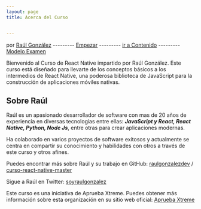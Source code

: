 ```yaml
---
layout: page
title: Acerca del Curso


---
```

por [Raúl González](https://twitter.com/soyraulgonzalez)  ---------   [Empezar](/index.html)  ---------   [ir a Contenido](/contenido.html)  ---------   [Modelo Examen](/examen.html)


Bienvenido <a name="inicio"></a>  al Curso de React Native impartido por Raúl González. Este curso está diseñado para llevarte de los conceptos básicos a los intermedios de React Native, una poderosa biblioteca de JavaScript para la construcción de aplicaciones móviles nativas.

## Sobre Raúl <a name="sobre-raúl"></a>

Raúl es un apasionado desarrollador de software con mas de 20 años de experiencia en diversas tecnologias entre ellas:  ***JavaScript y React, React Native, Python, Node Js***, entre otras  para crear aplicaciones modernas.

Ha colaborado en varios proyectos de software exitosos y actualmente se centra en compartir su conocimiento y habilidades 
con otros a través de este curso y otros afines.

Puedes encontrar más sobre Raúl y su trabajo en GitHub:
[raulgonzalezdev](https://github.com/raulgonzalezdev) /
[curso-react-native-master](https://github.com/raulgonzalezdev/curso-react-native-master)


Sigue a Raúl en Twitter:
[soyraulgonzalez](https://twitter.com/soyraulgonzalez)

Este curso es una iniciativa de Aprueba Xtreme. 
Puedes obtener más información sobre esta organización 
en su sitio web oficial:
[Aprueba Xtreme](https://www.apruebaxtreme.com/)

